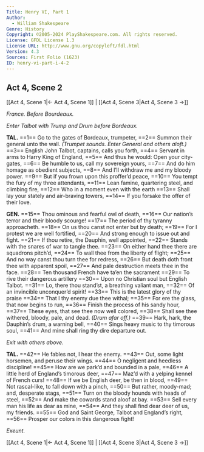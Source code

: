 ```yaml
---
Title: Henry VI, Part 1
Author: 
  - William Shakespeare
Genre: History
Copyright: ©2005-2024 PlayShakespeare.com. All rights reserved.
License: GFDL License 1.3
License URL: http://www.gnu.org/copyleft/fdl.html
Version: 4.3
Sources: First Folio (1623)
ID: henry-vi-part-i-4-2
---
```


## Act 4, Scene 2
[[Act 4, Scene 1|← Act 4, Scene 1]] | [[Act 4, Scene 3|Act 4, Scene 3 →]]

*France. Before Bourdeaux.*

*Enter Talbot with Trump and Drum before Bordeaux.*

**TAL.**
==1== Go to the gates of Bordeaux, trumpeter,
==2== Summon their general unto the wall.
*(Trumpet sounds. Enter General and others aloft.)*
==3== English John Talbot, captains, calls you forth,
==4== Servant in arms to Harry King of England,
==5== And thus he would: Open your city-gates,
==6== Be humble to us, call my sovereign yours,
==7== And do him homage as obedient subjects,
==8== And I’ll withdraw me and my bloody power.
==9== But if you frown upon this proffer’d peace,
==10== You tempt the fury of my three attendants,
==11== Lean famine, quartering steel, and climbing fire,
==12== Who in a moment even with the earth
==13== Shall lay your stately and air-braving towers,
==14== If you forsake the offer of their love.

**GEN.**
==15== Thou ominous and fearful owl of death,
==16== Our nation’s terror and their bloody scourge!
==17== The period of thy tyranny approacheth.
==18== On us thou canst not enter but by death;
==19== For I protest we are well fortified,
==20== And strong enough to issue out and fight.
==21== If thou retire, the Dauphin, well appointed,
==22== Stands with the snares of war to tangle thee.
==23== On either hand thee there are squadrons pitch’d,
==24== To wall thee from the liberty of flight;
==25== And no way canst thou turn thee for redress,
==26== But death doth front thee with apparent spoil,
==27== And pale destruction meets thee in the face.
==28== Ten thousand French have ta’en the sacrament
==29== To rive their dangerous artillery
==30== Upon no Christian soul but English Talbot.
==31== Lo, there thou stand’st, a breathing valiant man,
==32== Of an invincible unconquer’d spirit!
==33== This is the latest glory of thy praise
==34== That I thy enemy due thee withal;
==35== For ere the glass, that now begins to run,
==36== Finish the process of his sandy hour,
==37== These eyes, that see thee now well colored,
==38== Shall see thee withered, bloody, pale, and dead.
*(Drum afar off.)*
==39== Hark, hark, the Dauphin’s drum, a warning bell,
==40== Sings heavy music to thy timorous soul,
==41== And mine shall ring thy dire departure out.

*Exit with others above.*

**TAL.**
==42== He fables not, I hear the enemy.
==43== Out, some light horsemen, and peruse their wings.
==44== O negligent and heedless discipline!
==45== How are we park’d and bounded in a pale,
==46== A little herd of England’s timorous deer,
==47== Maz’d with a yelping kennel of French curs!
==48== If we be English deer, be then in blood,
==49== Not rascal-like, to fall down with a pinch,
==50== But rather, moody-mad; and, desperate stags,
==51== Turn on the bloody hounds with heads of steel,
==52== And make the cowards stand aloof at bay.
==53== Sell every man his life as dear as mine,
==54== And they shall find dear deer of us, my friends.
==55== God and Saint George, Talbot and England’s right,
==56== Prosper our colors in this dangerous fight!

*Exeunt.*

[[Act 4, Scene 1|← Act 4, Scene 1]] | [[Act 4, Scene 3|Act 4, Scene 3 →]]